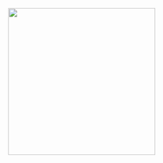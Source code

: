 <img style="width: 300px" src=https://gifdb.com/images/high/snail-crawling-slow-cfixs118jakpgvn1.gif>
